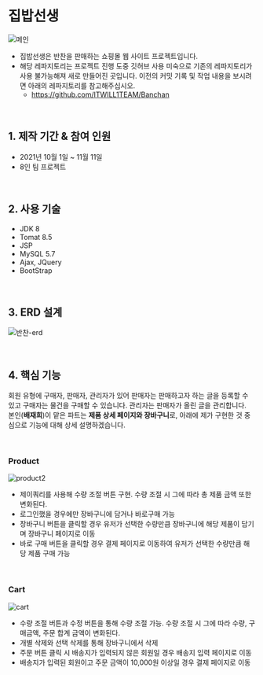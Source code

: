 # 집밥선생
![메인](https://user-images.githubusercontent.com/88926356/143993110-fd70e0fb-6a5d-4900-802c-f9320c22bafa.png)

* 집밥선생은 반찬을 판매하는 쇼핑몰 웹 사이트 프로젝트입니다.
* 해당 레파지토리는 프로젝트 진행 도중 깃허브 사용 미숙으로 기존의 레파지토리가 사용 불가능해져 새로 만들어진 곳입니다. 이전의 커밋 기록 및 작업 내용을 보시려면 아래의 레파지토리를 참고해주십시오.
  * https://github.com/ITWILL1TEAM/Banchan

<br>

## 1. 제작 기간 & 참여 인원
* 2021년 10월 1일 ~ 11월 11일
* 8인 팀 프로젝트

<br>

## 2. 사용 기술
  * JDK 8
  * Tomat 8.5
  * JSP
  * MySQL 5.7
  * Ajax, JQuery
  * BootStrap

<br>

## 3. ERD 설계
![반찬-erd](https://user-images.githubusercontent.com/88926356/164419930-59b7c0d6-b9a1-4560-a789-5cf51aac1245.jpg)

<br>

## 4. 핵심 기능
회원 유형에 구매자, 판매자, 관리자가 있어 판매자는 판매하고자 하는 글을 등록할 수 있고 구매자는 물건을 구매할 수 있습니다. 
관리자는 판매자가 올린 글을 관리합니다.  
본인(**배재희**)이 맡은 파트는 **제품 상세 페이지와 장바구니**로, 아래에 제가 구현한 것 중심으로 기능에 대해 상세 설명하겠습니다.  

<br>

### Product
![product2](https://user-images.githubusercontent.com/88926356/142717270-67d160be-dbc1-426a-8c63-3225161e7f62.gif)
* 제이쿼리를 사용해 수량 조절 버튼 구현. 수량 조절 시 그에 따라 총 제품 금액 또한 변화된다.
* 로그인했을 경우에만 장바구니에 담거나 바로구매 가능
* 장바구니 버튼을 클릭할 경우 유저가 선택한 수량만큼 장바구니에 해당 제품이 담기며 장바구니 페이지로 이동
* 바로 구매 버튼을 클릭할 경우 결제 페이지로 이동하여 유저가 선택한 수량만큼 해당 제품 구매 가능

<br>
 
### Cart
![cart](https://user-images.githubusercontent.com/88926356/142717575-6c2ca539-c462-417e-9e84-2315d8f5ba98.gif)
* 수량 조절 버튼과 수정 버튼을 통해 수량 조절 가능. 수량 조절 시 그에 따라 수량, 구매금액, 주문 합계 금액이 변화된다.
* 개별 삭제와 선택 삭제를 통해 장바구니에서 삭제 
* 주문 버튼 클릭 시 배송지가 입력되지 않은 회원일 경우 배송지 입력 페이지로 이동
* 배송지가 입력된 회원이고 주문 금액이 10,000원 이상일 경우 결제 페이지로 이동

 <br>
